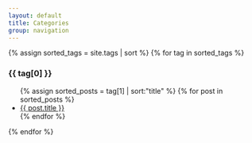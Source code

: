 ```yaml
---
layout: default
title: Categories
group: navigation
---
```


{% assign sorted_tags = site.tags | sort %}
{% for tag in sorted_tags %}
  <h3>{{ tag[0] }}</h3>
  <ul>
    {% assign sorted_posts = tag[1] | sort:"title" %}
    {% for post in sorted_posts %}
      <li><a href="{{ post.url }}">{{ post.title }}</a></li>
    {% endfor %}
  </ul>
{% endfor %}

